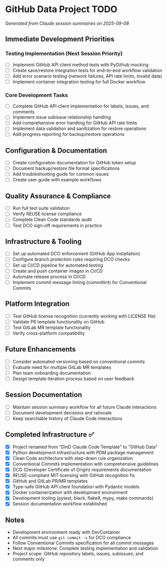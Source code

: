 # GitHub Data Project TODO

*Generated from Claude session summaries on 2025-09-08*

## Immediate Development Priorities

### Testing Implementation (Next Session Priority)
- [ ] Implement GitHub API client method tests with PyGithub mocking
- [ ] Create save/restore integration tests for end-to-end workflow validation
- [ ] Add error scenario testing (network failures, API rate limits, invalid data)
- [ ] Implement container integration testing for full Docker workflow

### Core Development Tasks
- [ ] Complete GitHub API client implementation for labels, issues, and comments
- [ ] Implement issue subissue relationship handling
- [ ] Add comprehensive error handling for GitHub API rate limits
- [ ] Implement data validation and sanitization for restore operations
- [ ] Add progress reporting for backup/restore operations

## Configuration & Documentation
- [ ] Create configuration documentation for GitHub token setup
- [ ] Document backup/restore file format specifications
- [ ] Add troubleshooting guide for common issues
- [ ] Create user guide with example workflows

## Quality Assurance & Compliance
- [ ] Run full test suite validation
- [ ] Verify REUSE license compliance
- [ ] Complete Clean Code standards audit
- [ ] Test DCO sign-off requirements in practice

## Infrastructure & Tooling
- [ ] Set up automated DCO enforcement (GitHub App installation)
- [ ] Configure branch protection rules requiring DCO checks
- [ ] Set up CI/CD pipeline for automated testing
- [ ] Create and push container images in CI/CD
- [ ] Automate release process in CI/CD
- [ ] Implement commit message linting (commitlint) for Conventional Commits

## Platform Integration
- [ ] Test GitHub license recognition (currently working with LICENSE file)
- [ ] Validate PR template functionality on GitHub
- [ ] Test GitLab MR template functionality
- [ ] Verify cross-platform compatibility

## Future Enhancements
- [ ] Consider automated versioning based on conventional commits
- [ ] Evaluate need for multiple GitLab MR templates
- [ ] Plan team onboarding documentation
- [ ] Design template iteration process based on user feedback

## Session Documentation
- [ ] Maintain session summary workflow for all future Claude interactions
- [ ] Document development decisions and rationale
- [ ] Keep searchable history of Claude Code interactions

## Completed Infrastructure ✅
- [x] Project renamed from "DinD Claude Code Template" to "GitHub Data"
- [x] Python development infrastructure with PDM package management
- [x] Clean Code architecture with step-down rule organization
- [x] Conventional Commits implementation with comprehensive guidelines
- [x] DCO (Developer Certificate of Origin) requirements documentation
- [x] REUSE-compliant MIT licensing with GitHub recognition fix
- [x] GitHub and GitLab PR/MR templates
- [x] Type-safe GitHub API client foundation with Pydantic models
- [x] Docker containerization with development environment
- [x] Development tooling (pytest, black, flake8, mypy, make commands)
- [x] Session documentation workflow established

## Notes
- Development environment ready with DevContainer
- All commits must use `git commit -s` for DCO compliance
- Follow Conventional Commits specification for all commit messages
- Next major milestone: Complete testing implementation and validation
- Project scope: GitHub repository labels, issues, subissues, and comments only